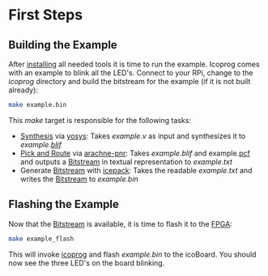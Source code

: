 # First Steps

## Building the Example
After [installing](installation.md) all needed tools it is time to run the example. Icoprog comes with an example to blink all the LED's. Connect to your RPi, change to the *icoprog* directory and build the bitstream for the example (if it is not built already):

```Bash
make example.bin
```

This *make* target is responsible for the following tasks:

* [Synthesis](glossary.md#Synthesis) via [yosys](glossary.md#yosys): Takes *example.v* as input and synthesizes it to *example.[blif](glossary.md#blif)*
* [Pick and Route](glossary.md#Pick_and_Route) via [arachne-pnr](glossary.md#yosys): Takes *example.blif* and example.[pcf](glossary.md#pcf) and outputs a [Bitstream](glossary.md#Bitstream) in textual representation to *example.txt*
* Generate [Bitstream](glossary.md#Bitstream) with [icepack](glossary.md): Takes the readable *example.txt* and writes the [Bitstream](glossary.md#Bitstream) to *example.bin*

## Flashing the Example
Now that the [Bitstream](glossary.md#Bitstream) is available, it is time to flash it to the [FPGA](glossary.md#FPGA):

```Bash
make example_flash
```

This will invoke [icoprog](glossary.md#icoprog) and flash *example.bin* to the icoBoard. You should now see the three LED's on the board blinking.
